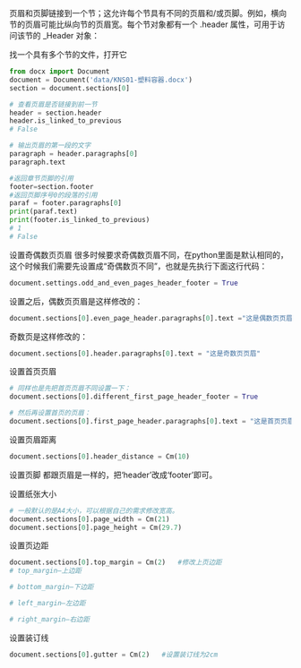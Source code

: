 页眉和页脚链接到一个节；这允许每个节具有不同的页眉和/或页脚。例如，横向节的页眉可能比纵向节的页眉宽。每个节对象都有一个 .header 属性，可用于访问该节的 _Header 对象：

找一个具有多个节的文件，打开它
```python
from docx import Document
document = Document('data/KNS01-塑料容器.docx')
section = document.sections[0]
```

```python
# 查看页眉是否链接到前一节
header = section.header
header.is_linked_to_previous
# False
```

```python
# 输出页眉的第一段的文字
paragraph = header.paragraphs[0]
paragraph.text
```

```python
#返回章节页脚的引用
footer=section.footer  
#返回页脚序号0的段落的引用
paraf = footer.paragraphs[0] 
print(paraf.text)
print(footer.is_linked_to_previous)
# 1
# False
```

设置奇偶数页页眉
很多时候要求奇偶数页眉不同，在python里面是默认相同的，这个时候我们需要先设置成“奇偶数页不同”，也就是先执行下面这行代码：
```python
document.settings.odd_and_even_pages_header_footer = True
```

设置之后，偶数页页眉是这样修改的：
```python
document.sections[0].even_page_header.paragraphs[0].text ="这是偶数页页眉"
```

奇数页是这样修改的：
```python
document.sections[0].header.paragraphs[0].text = "这是奇数页页眉"
```

设置首页页眉
```python
# 同样也是先把首页页眉不同设置一下：
document.sections[0].different_first_page_header_footer = True

# 然后再设置首页的页眉：
document.sections[0].first_page_header.paragraphs[0].text = "这是首页页眉"
```

设置页眉距离
```python
document.sections[0].header_distance = Cm(10)
```

设置页脚
都跟页眉是一样的，把‘header’改成‘footer’即可。

设置纸张大小
```python
# 一般默认的是A4大小，可以根据自己的需求修改宽高。
document.sections[0].page_width = Cm(21)
document.sections[0].page_height = Cm(29.7)
```

设置页边距
```python
document.sections[0].top_margin = Cm(2)   #修改上页边距
# top_margin—上边距

# bottom_margin—下边距

# left_margin—左边距

# right_margin—右边距
```

设置装订线
```python
document.sections[0].gutter = Cm(2)   #设置装订线为2cm
```



